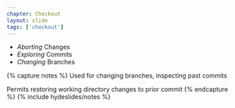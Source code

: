 ```yaml
---
chapter: Checkout
layout: slide
tags: ['checkout']
---
```


* _Aborting_ Changes
* _Exploring_ Commits
* _Changing_ Branches


{% capture notes %}
Used for changing branches, inspecting past commits

Permits restoring working directory changes to prior commit
{% endcapture %}
{% include hydeslides/notes %}
